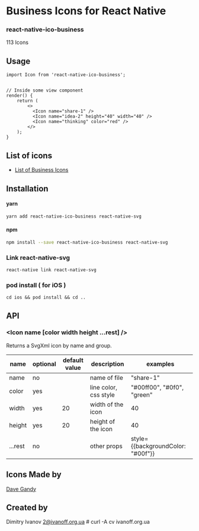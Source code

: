 # Business Icons for React Native

### react-native-ico-business

113 Icons

## Usage

```
import Icon from 'react-native-ico-business';


// Inside some view component
render() {
    return (
        <>
          <Icon name="share-1" />
          <Icon name="idea-2" height="40" width="40" />
          <Icon name="thinking" color="red" />
        </>
    );
}

```

## List of icons

- [List of Business Icons](http://ico.simpleness.org/pack/business)

## Installation

#### yarn

```bash
yarn add react-native-ico-business react-native-svg
```

#### npm

```bash
npm install --save react-native-ico-business react-native-svg
```

### Link react-native-svg

```bash
react-native link react-native-svg
```

### pod install ( for iOS )

```
cd ios && pod install && cd ..
```

## API

### <Icon name [color width height ...rest] />

Returns a SvgXml icon by name and group.

 name | optional | default value | description | examples
------|----------|---------------|-------------|---------
name | no |  | name of file | "share-1"
color | yes | | line color, css style | "#00ff00", "#0f0", "green"
width | yes | 20 | width of the icon | 40
height | yes | 20 | height of the icon | 40
...rest | no | | other props | style={{backgroundColor: "#00f"}}

## Icons Made by

[Dave Gandy](https://www.flaticon.com/authors/dave-gandy)

## Created by

Dimitry Ivanov <2@ivanoff.org.ua> # curl -A cv ivanoff.org.ua
